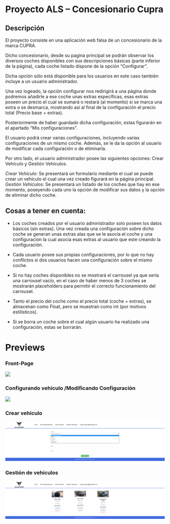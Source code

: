 # Proyecto ALS – Concesionario Cupra

## Descripción

El proyecto consiste en una aplicación web falsa de un concesionario de la marca CUPRA.

Dicho concesionario, desde su pagina principal se podrán observar los diversos coches disponibles con sus descripciones básicas (parte inferior de la página), cada coche listado dispone de la opción “Configurar”.

Dicha opción sólo está disponible para los usuarios en este caso también incluye a un usuario administrador.

Una vez logeado, la opción configurar nos redirigirá a una página donde podremos añadirle a ese coche unas extras específicas, esas extras poseen un precio el cual se sumará o restará (al momento) si se marca una extra o se desmarca, mostrando así al final de la configuración el precio total (Precio base + extras).

Posteriormente de haber guardado dicha configuración, estas figurarán en el apartado “Mis configuraciones”.


El usuario podrá crear varias configuraciones, incluyendo varias configuraciones de un mismo coche.
Además, se le da la opción al usuario de modificar cada configuración o de eliminarla.


Por otro lado, el usuario administrador posee las siguientes opciones: Crear Vehículo y Gestión Vehículos.

*Crear Vehículo*: Se presentará un formulario mediante el cual se puede crear un vehículo el cual una vez creado figurará en la página principal.
*Gestión Vehículos*: Se presentará un listado de los coches que hay en ese momento, poseyendo cada uno la opción de modificar sus datos y la opción de eliminar dicho coche.

## Cosas a tener en cuenta: 
*   Los coches creados por el usuario administrador solo poseen los datos básicos (sin extras). Una vez creada una configuración sobre dicho coche se generan unas extras alas que se le asocia el coche y una configuración la cual asocia esas extras al usuario que este creando la configuración.

*   Cada usuario posee sus propias configuraciones, por lo que no hay conflictos si dos usuarios hacen una configuración sobre el mismo coche.

*   Si no hay coches disponibles no se mostrará el carrousel ya que sería una carrousel vacío, en el caso de haber menos de 3 coches se mostrarán placeholders para permitir el correcto funcionamiento del carrousel.

*   Tanto el precio del coche como el precio total (coche + extras), se almacenan como Float, pero se muestran como int (por motivos estilísticos).

*   Si se borra un coche sobre el cual algún usuario ha realizado una configuración, estas se borrarán.

# Previews

### Front-Page

<a href="https://user-images.githubusercontent.com/67438760/118863375-1c7b6a00-b8df-11eb-9b19-89af606f581d.mp4" title="Link Title"><img src="https://user-images.githubusercontent.com/67438760/118863375-1c7b6a00-b8df-11eb-9b19-89af606f581d.mp4" /></a>

### Configurando vehículo /Modificando Configuración

<a href="https://user-images.githubusercontent.com/67438760/118863416-2604d200-b8df-11eb-921a-719f08b6dae9.mp4" title="Link Title"><img src="https://user-images.githubusercontent.com/67438760/118863416-2604d200-b8df-11eb-921a-719f08b6dae9.mp4" /></a>

### Crear vehículo

<img src="img/crear.png">

### Gestión de vehículos
<img src="img/gestion.png">

